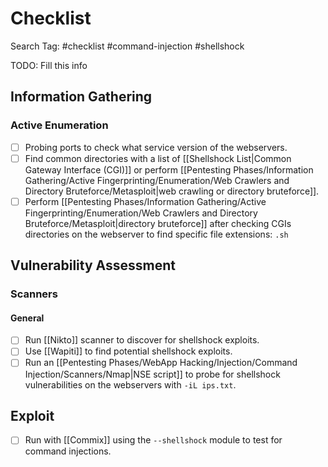 # Checklist

Search Tag: #checklist #command-injection #shellshock 

TODO: Fill this info

## Information Gathering

### Active Enumeration

- [ ] Probing ports to check what service version of the webservers.
- [ ] Find common directories with a list of [[Shellshock List|Common Gateway Interface (CGI)]] or perform [[Pentesting Phases/Information Gathering/Active Fingerprinting/Enumeration/Web Crawlers and Directory Bruteforce/Metasploit|web crawling or directory bruteforce]].
- [ ] Perform [[Pentesting Phases/Information Gathering/Active Fingerprinting/Enumeration/Web Crawlers and Directory Bruteforce/Metasploit|directory bruteforce]] after checking CGIs directories on the webserver to find specific file extensions: `.sh`

## Vulnerability Assessment

### Scanners

#### General

- [ ] Run [[Nikto]] scanner to discover for shellshock exploits.
- [ ] Use [[Wapiti]] to find potential shellshock exploits.
- [ ] Run an [[Pentesting Phases/WebApp Hacking/Injection/Command Injection/Scanners/Nmap|NSE script]] to probe for shellshock vulnerabilities on the webservers with `-iL ips.txt`.

## Exploit

- [ ] Run with [[Commix]] using the `--shellshock` module to test for command injections.